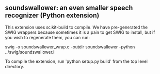 soundswallower: an even smaller speech recognizer (Python extension)
--------------------------------------------------------------------

This extension uses scikit-build to compile.  We have pre-generated
the SWIG wrappers because sometimes it is a pain to get SWIG to
install, but if you wish to regenerate them, you can run:

swig -o soundswallower_wrap.c -outdir soundswallower -python ../swig/soundswallower.i

To compile the extension, run 'python setup.py build' from the top
level directory.
